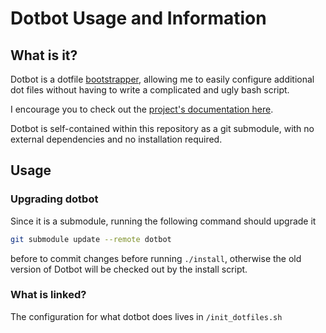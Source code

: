 # Dotbot Usage and Information

## What is it?

Dotbot is a dotfile [bootstrapper](https://en.wikipedia.org/wiki/Bootstrapping), allowing me to easily configure additional dot files without having to write a complicated and ugly bash script.

I encourage you to check out the [project's documentation here](https://github.com/anishathalye/dotbot).

Dotbot is self-contained within this repository as a git submodule, with no external dependencies and no installation required.

## Usage

### Upgrading dotbot

Since it is a submodule, running the following command should upgrade it

```bash
git submodule update --remote dotbot
```

before to commit changes before running `./install`, otherwise the old version of Dotbot will be checked out by the install script.

### What is linked?

The configuration for what dotbot does lives in `/init_dotfiles.sh`
